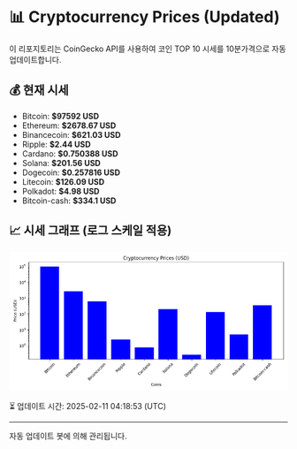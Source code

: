 
# 📊 Cryptocurrency Prices (Updated)

이 리포지토리는 CoinGecko API를 사용하여 코인 TOP 10 시세를 10분가격으로 자동 업데이트합니다.

## 💰 현재 시세
- Bitcoin: **$97592 USD**
- Ethereum: **$2678.67 USD**
- Binancecoin: **$621.03 USD**
- Ripple: **$2.44 USD**
- Cardano: **$0.750388 USD**
- Solana: **$201.56 USD**
- Dogecoin: **$0.257816 USD**
- Litecoin: **$126.09 USD**
- Polkadot: **$4.98 USD**
- Bitcoin-cash: **$334.1 USD**

## 📈 시세 그래프 (로그 스케일 적용)
![Crypto Prices](crypto_prices.png)

⏳ 업데이트 시간: 2025-02-11 04:18:53 (UTC)

---
자동 업데이트 봇에 의해 관리됩니다.
